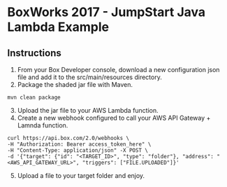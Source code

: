 BoxWorks 2017 - JumpStart Java Lambda Example
=============================================

## Instructions
1. From your Box Developer console, download a new configuration json file and add it to the src/main/resources directory.
2. Package the shaded jar file with Maven.
```
mvn clean package
```
3. Upload the jar file to your AWS Lambda function.
4. Create a new webhook configured to call your AWS API Gateway + Lamnda function.
```
curl https://api.box.com/2.0/webhooks \
-H "Authorization: Bearer access_token_here" \
-H "Content-Type: application/json" -X POST \
-d '{"target": {"id": "<TARGET_ID>", "type": "folder"}, "address": "<AWS_API_GATEWAY_URL>", "triggers": ["FILE.UPLOADED"]}'
```
5. Upload a file to your target folder and enjoy.